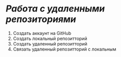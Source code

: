 # ***Работа с удаленными репозиториями***
1. Создать аккаунт на GitHub
2. Создать локальный репозитторий
3. Создать удаленный репозитторий
4. Связать удаленный репозитторий с локальным